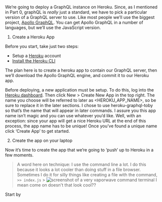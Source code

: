 We’re going to deploy a GraphQL instance on Heroku. Since, as I mentioned in Part 0, graphQL is _really_ just a standard, we have to pick a particular version of a GraphQL server to use. Like most people we’ll use the biggest project, [Apollo GraphQL](https://www.apollographql.com/). You can get Apollo GraphQL in a number of languages, but we’ll use the JavaScript version.

1. Create a Heroku App

Before you start, take just two steps:

- Setup a [Heroku](https://heroku.com/) account
- [Install the Heroku CLI](https://devcenter.heroku.com/articles/heroku-cli)

The plan here is to create a heroku app to contain our GraphQL server, then we’ll download the Apollo GraphQL engine, and commit it to our Heroku app.

Before deploying, a new application must be setup. To do this, log into the [Heroku dashboard](https://dashboard.heroku.com/apps). Then click New > Create New App in the top right. The name you choose will be referred to later as <HEROKU_APP_NAME>, so be sure to replace it in the later sections. I chose to use heroku-graphql-toby so that’s the name that will appear in later commands. I assure you this app name isn’t magic and you can use whatever you’d like. Well, with an exception: since your app will get a nice Heroku URL at the end of this process, the app name has to be unique! Once you’ve found a unique name click ‘Create App’ to get started.

2. Create the app on your laptop

Now it’s time to create the app that we’re going to ‘push’ up to Heroku in a few moments.

> A word here on technique: I use the command line a lot. I do this because it looks a lot cooler than doing stuff in a file browser. Sometimes I do it for silly things like creating a file with the command, `>> index.js` > ![screenshot of a very vaporwave command terminal](https://pbs.twimg.com/media/D6E5SE8UIAAv4Zq?format=jpg&name=medium)
> I mean come on doesn't that look cool??

Start by
